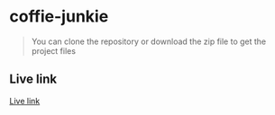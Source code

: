 # coffie-junkie

> You can clone the repository or download the zip file to get the project files

## Live link

[Live link](https://coffee-junkie-microverse.netlify.app/)
